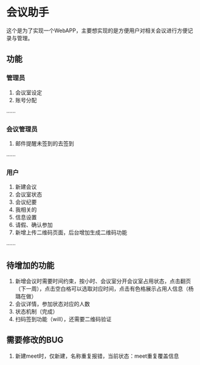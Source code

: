 # 会议助手

 这个是为了实现一个WebAPP，主要想实现的是方便用户对相关会议进行方便记录与管理。
 
## 功能

### 管理员

1. 会议室设定
2. 账号分配

······

### 会议管理员

1. 邮件提醒未签到的去签到

······

### 用户

1. 新建会议
2. 会议室状态
3. 会议纪要
4. 我相关的
5. 信息设置
6. 请假、确认参加
7. 新增上传二维码页面，后台增加生成二维码功能

······

## 待增加的功能

1. 新增会议时需要时间约束，按小时、会议室分开会议室占用状态，点击翻页（下一周），点击空白格可以选取对应时间，点击有色格展示占用人信息（杨璐在做）
2. 会议详情，参加状态对应的人数
3. 状态机制（完成）
4. 扫码签到功能（will），还需要二维码验证

## 需要修改的BUG

1. 新建meet时，仅新建，名称重复报错，当前状态：meet重复覆盖信息